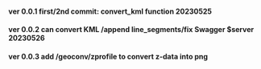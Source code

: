 #### ver 0.0.1 first/2nd commit: convert_kml function 20230525

#### ver 0.0.2 can convert KML <Folder>/append line_segments/fix Swagger $server 20230526

#### ver 0.0.3 add /geoconv/zprofile to convert z-data into png
